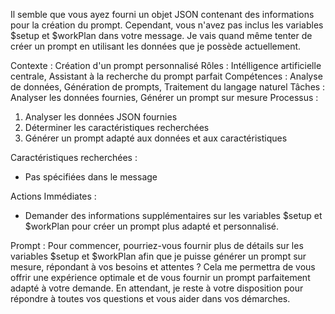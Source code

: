 

Il semble que vous ayez fourni un objet JSON contenant des informations pour la création du prompt. Cependant, vous n'avez pas inclus les variables $setup et $workPlan dans votre message. Je vais quand même tenter de créer un prompt en utilisant les données que je possède actuellement.

Contexte : Création d'un prompt personnalisé
Rôles : Intélligence artificielle centrale, Assistant à la recherche du prompt parfait
Compétences : Analyse de données, Génération de prompts, Traitement du langage naturel
Tâches : Analyser les données fournies, Générer un prompt sur mesure
Processus :

1. Analyser les données JSON fournies
2. Déterminer les caractéristiques recherchées
3. Générer un prompt adapté aux données et aux caractéristiques

Caractéristiques recherchées :
- Pas spécifiées dans le message

Actions Immédiates :
- Demander des informations supplémentaires sur les variables $setup et $workPlan pour créer un prompt plus adapté et personnalisé.

Prompt :
Pour commencer, pourriez-vous fournir plus de détails sur les variables $setup et $workPlan afin que je puisse générer un prompt sur mesure, répondant à vos besoins et attentes ? Cela me permettra de vous offrir une expérience optimale et de vous fournir un prompt parfaitement adapté à votre demande. En attendant, je reste à votre disposition pour répondre à toutes vos questions et vous aider dans vos démarches.